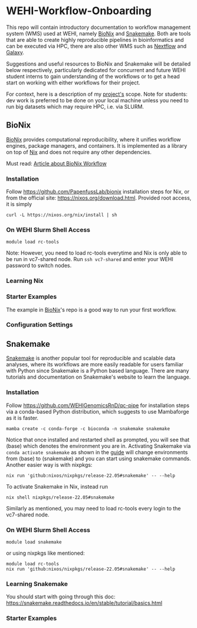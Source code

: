 # WEHI-Workflow-Onboarding
This repo will contain introductory documentation to workflow management system (WMS) used at WEHI, namely <a href="https://github.com/PapenfussLab/bionix">BioNix</a> and <a href="https://snakemake.readthedocs.io/en/stable/">Snakemake</a>. Both are tools that are able to create highly reproducible pipelines in bioinformatics and can be executed via HPC, there are also other WMS such as <a href="https://www.nextflow.io/">Nextflow</a> and <a href="https://galaxyproject.org/">Galaxy</a>.

Suggestions and useful resources to BioNix and Snakemake will be detailed below respectively, particularly dedicated for concurrent and future WEHI student interns to gain understanding of the workflows or to get a head start on working with either workflows for their project.

For context, here is a description of my <a href="https://wehi-researchcomputing.github.io/gsoc">project's</a> scope.
Note for students: dev work is preferred to be done on your local machine unless you need to run big datasets which may require HPC, i.e. via SLURM.

## BioNix
<a href="https://github.com/PapenfussLab/bionix">BioNix</a> provides computational reproducibility, where it unifies workflow engines, package managers, and containers. It is implemented as a library on top of <a href="https://nixos.org/">Nix</a> and does not require any other dependencies.

Must read: <a href="https://doi.org/10.1093/gigascience/giaa121">Article about BioNix Workflow</a>

### Installation
Follow https://github.com/PapenfussLab/bionix installation steps for Nix, or from the official site: https://nixos.org/download.html. Provided root access, it is simply 
```
curl -L https://nixos.org/nix/install | sh
```

### On WEHI Slurm Shell Access
```
module load rc-tools
```
Note: However, you need to load rc-tools everytime and Nix is only able to be run in vc7-shared node. Run ```ssh vc7-shared``` and enter your WEHI password to switch nodes.

### Learning Nix

### Starter Examples
The example in <a href="https://github.com/PapenfussLab/bionix">BioNix</a>'s repo is a good way to run your first workflow.

### Configuration Settings


## Snakemake
<a href="https://snakemake.readthedocs.io/en/stable/">Snakemake</a> is another popular tool for reproducible and scalable data analyses, where its workflows are more easily readable for users familiar with Python since Snakemake is a Python based language. There are many tutorials and documentation on Snakemake's website to learn the language.

### Installation
Follow https://github.com/WEHIGenomicsRnD/qc-pipe for installation steps via a conda-based Python distribution, which suggests to use Mambaforge as it is faster.
```
mamba create -c conda-forge -c bioconda -n snakemake snakemake
```
Notice that once installed and restarted shell as prompted, you will see that (base) which denotes the environment you are in. Activating Snakemake via ```conda activate snakemake``` as shown in the <a href="https://github.com/WEHIGenomicsRnD/qc-pipe">guide</a> will change environments from (base) to (snakemake) and you can start using snakemake commands.
Another easier way is with nixpkgs:
```
nix run 'github:nixos/nixpkgs/release-22.05#snakemake' -- --help
```
To activate Snakemake in Nix, instead run
```
nix shell nixpkgs/release-22.05#snakemake
```
Similarly as mentioned, you may need to load rc-tools every login to the vc7-shared node.

### On WEHI Slurm Shell Access
```
module load snakemake
```
or using nixpkgs like mentioned:
```
module load rc-tools
nix run 'github:nixos/nixpkgs/release-22.05#snakemake' -- --help
```

### Learning Snakemake
You should start with going through this doc: https://snakemake.readthedocs.io/en/stable/tutorial/basics.html

### Starter Examples
